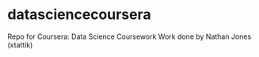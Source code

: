 # datasciencecoursera
Repo for Coursera: Data Science Coursework
Work done by Nathan Jones (xtattik)
